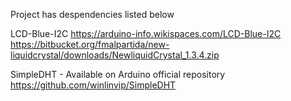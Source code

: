 Project has despendencies listed below

LCD-Blue-I2C 
https://arduino-info.wikispaces.com/LCD-Blue-I2C
https://bitbucket.org/fmalpartida/new-liquidcrystal/downloads/NewliquidCrystal_1.3.4.zip

SimpleDHT -
Available on Arduino official repository
https://github.com/winlinvip/SimpleDHT

